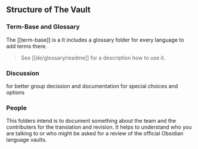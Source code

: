 ## Structure of The Vault  

### Term-Base and Glossary
The [[term-base]] is a 
It includes a glossary folder for every language to add terms there. 

> See [[de/glossary/readme]] for a description how to use it.

### Discussion


for better group decission and documentation for special choices and options

### People

This folders intend is to document something about the team and the contributers for the translation and revision.
It helps to understand who you are talking to or who might be asked for a review of the official Obsidian language vaults.  